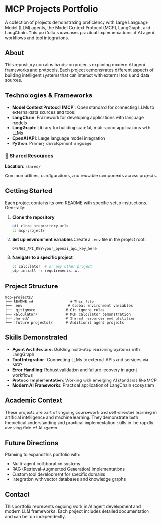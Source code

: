 # MCP Projects Portfolio

A collection of projects demonstrating proficiency with Large Language Model (LLM) agents, the Model Context Protocol (MCP), LangGraph, and LangChain. This portfolio showcases practical implementations of AI agent workflows and tool integrations.

## About

This repository contains hands-on projects exploring modern AI agent frameworks and protocols. Each project demonstrates different aspects of building intelligent systems that can interact with external tools and data sources.

## Technologies & Frameworks

- **Model Context Protocol (MCP)**: Open standard for connecting LLMs to external data sources and tools
- **LangChain**: Framework for developing applications with language models
- **LangGraph**: Library for building stateful, multi-actor applications with LLMs
- **OpenAI API**: Large language model integration
- **Python**: Primary development language

### 🔄 Shared Resources
**Location**: `shared/`

Common utilities, configurations, and reusable components across projects.

## Getting Started

Each project contains its own README with specific setup instructions. Generally:

1. **Clone the repository**
   ```bash
   git clone <repository-url>
   cd mcp-projects
   ```

2. **Set up environment variables**
   Create a `.env` file in the project root:
   ```
   OPENAI_API_KEY=your_openai_api_key_here
   ```

3. **Navigate to a specific project**
   ```bash
   cd calculator  # or any other project
   pip install -r requirements.txt
   ```

## Project Structure

```
mcp-projects/
├── README.md                 # This file
├── .env                     # Global environment variables
├── .gitignore              # Git ignore rules
├── calculator/             # MCP calculator demonstration
├── shared/                 # Shared resources and utilities
└── [future projects]/      # Additional agent projects
```

## Skills Demonstrated

- **Agent Architecture**: Building multi-step reasoning systems with LangGraph
- **Tool Integration**: Connecting LLMs to external APIs and services via MCP
- **Error Handling**: Robust validation and failure recovery in agent workflows
- **Protocol Implementation**: Working with emerging AI standards like MCP
- **Modern AI Frameworks**: Practical application of LangChain ecosystem

## Academic Context

These projects are part of ongoing coursework and self-directed learning in artificial intelligence and machine learning. They demonstrate both theoretical understanding and practical implementation skills in the rapidly evolving field of AI agents.

## Future Directions

Planning to expand this portfolio with:
- Multi-agent collaboration systems
- RAG (Retrieval-Augmented Generation) implementations
- Custom tool development for specific domains
- Integration with vector databases and knowledge graphs

## Contact

This portfolio represents ongoing work in AI agent development and modern LLM frameworks. Each project includes detailed documentation and can be run independently.
